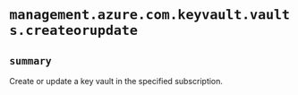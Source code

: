 # `management.azure.com.keyvault.vaults.createorupdate`

## `summary`
Create or update a key vault in the specified subscription.


